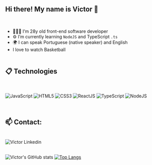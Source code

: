 ## Hi there! My name is Victor 👋
<br/>

- 🧑🏽‍💻 I’m 28y old front-end software developer
- ⚙️ I’m currently learning `NodeJS` and TypeScript `.ts`
- 🌍 I can speak Portuguese (native speaker) and English
- I love to watch Basketball
<br/><br/>


## 📋 Technologies
<br/>

![JavaScript](https://img.shields.io/badge/JavaScript-323330?style=for-the-badge&logo=javascript&logoColor=F7DF1E)
![HTML5](https://img.shields.io/badge/HTML5-E34F26?style=for-the-badge&logo=html5&logoColor=white)
![CSS3](https://img.shields.io/badge/CSS3-1572B6?style=for-the-badge&logo=css3&logoColor=white)
![ReactJS](https://img.shields.io/badge/React-20232A?style=for-the-badge&logo=react&logoColor=61DAFB)
![TypeScript](https://img.shields.io/badge/TypeScript-007ACC?style=for-the-badge&logo=typescript&logoColor=white)
![NodeJS](https://img.shields.io/badge/Node.js-43853D?style=for-the-badge&logo=node.js&logoColor=white)

</br>

## 📫 Contact:

<div style="display: inline_block"><br/>
    <img align="center" alt= "Victor Linkedin" src="https://img.shields.io/badge/LinkedIn-0077B5?style=for-the-badge&logo=linkedin&logoColor=white)](https://www.linkedin.com/in/victorhfsantos" />
</div>
<br/>

![Victor's GitHub stats](https://github-readme-stats.vercel.app/api?username=viictorhfs&show_icons=true&theme=dracula&count_private=true)
[![Top Langs](https://github-readme-stats.vercel.app/api/top-langs/?username=viictorhfs&size_weight=0.5&count_weight=0.5&layout=compact&theme=dracula)](https://github.com/viictorhfs/github-readme-stats)
